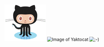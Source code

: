 ![GitHub Logo](/octocat.gif)
![Image of Yaktocat](https://octodex.github.com/images/yaktocat.png)
![;-)](:simple_smile:)
